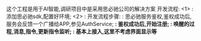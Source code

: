 这个工程是用于AI智能,调研项目中是采用思必驰公司的解决方案
开发流程:
<1> : 添加思必驰sdk,配置好环境;
<2> : 开发流程步骤:
<a> : 思必驰服务鉴权,鉴权成功后,服务会反馈一个广播给APP,参见AuthService;
<b> : 鉴权成功后,开始注册;
<c> : 唤醒的过程,消息,指令,更新指令监听;
<d> : 基本上接入,这里不考虑界面显示等